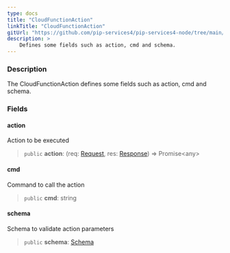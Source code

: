 ```yaml
---
type: docs
title: "CloudFunctionAction"
linkTitle: "CloudFunctionAction"
gitUrl: "https://github.com/pip-services4/pip-services4-node/tree/main/pip-services4-gcp-node"
description: >
    Defines some fields such as action, cmd and schema.
---
```


### Description

The CloudFunctionAction defines some fields such as action, cmd and schema.

### Fields

<span class="hide-title-link">

#### action
Action to be executed
> `public` **action**: (req: [Request](https://expressjs.com/ru/api.html#req), res: [Response](https://expressjs.com/ru/api.html#res)) => Promise\<any\>

#### cmd
Command to call the action
> `public` **cmd**: string

#### schema
Schema to validate action parameters
> `public` **schema**: [Schema](../../../data/validate/schema)

</span>
